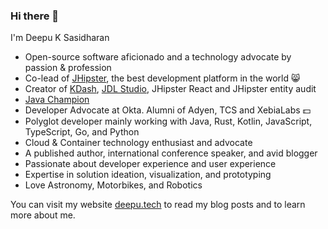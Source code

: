 ### Hi there 👋

I'm Deepu K Sasidharan

<!--
**deepu105/deepu105** is a ✨ _special_ ✨ repository because its `README.md` (this file) appears on your GitHub profile.
-->
- Open-source software aficionado and a technology advocate by passion & profession
- Co-lead of <a href="https://jhipster.tech" target="_blank">JHipster</a>, the best development platform in the world 😸
- Creator of [KDash](https://github.com/kdash-rs/kdash), [JDL Studio](https://start.jhipster.tech/jdl-studio/), JHipster React and JHipster entity audit
- [Java Champion](https://dev.java/community/jcs/)
- Developer Advocate at Okta. Alumni of Adyen, TCS and XebiaLabs 💵
- Polyglot developer mainly working with Java, Rust, Kotlin, JavaScript, TypeScript, Go, and Python
- Cloud & Container technology enthusiast and advocate
- A published author, international conference speaker, and avid blogger
- Passionate about developer experience and user experience
- Expertise in solution ideation, visualization, and prototyping
- Love Astronomy, Motorbikes, and Robotics

You can visit my website [deepu.tech](https://deepu.tech/) to read my blog posts and to learn more about me.
